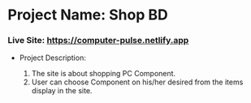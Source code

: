 # Project Name: Shop BD

### Live Site: https://computer-pulse.netlify.app

* Project Description:
    
    1. The site is about shopping PC Component.
    2. User can choose Component on his/her desired from the items display in the site.
